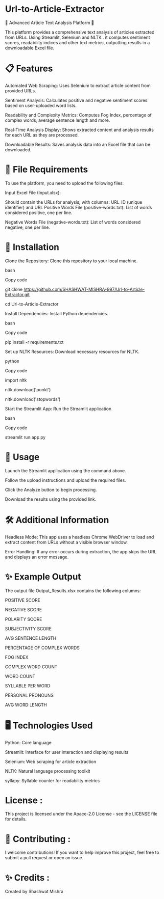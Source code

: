 # Url-to-Article-Extractor

🌟 Advanced Article Text Analysis Platform 🌟

This platform provides a comprehensive text analysis of articles extracted from URLs. Using Streamlit, Selenium and NLTK . it computes sentiment scores, readability indices and other text metrics, outputting results in a downloadable Excel file.

# 📋 Features

Automated Web Scraping:  Uses Selenium to extract article content from provided URLs.

Sentiment Analysis:  Calculates positive and negative sentiment scores based on user-uploaded word lists.

Readability and Complexity Metrics:  Computes Fog Index, percentage of complex words, average sentence length and more.

Real-Time Analysis Display:  Shows extracted content and analysis results for each URL as they are processed.

Downloadable Results:  Saves analysis data into an Excel file that can be downloaded.

# 📂 File Requirements
To use the platform, you need to upload the following files:

Input Excel File (Input.xlsx):

Should contain the URLs for analysis, with columns: URL_ID (unique identifier) and URL 
Positive Words File (positive-words.txt):
List of words considered positive, one per line.

Negative Words File (negative-words.txt):
List of words considered negative, one per line.

# 🔧 Installation

Clone the Repository: Clone this repository to your local machine.

bash


Copy code

git clone https://github.com/SHASHWAT-MISHRA-997/Url-to-Article-Extractor.git

cd Url-to-Article-Extractor

Install Dependencies: Install Python dependencies.

bash

Copy code

pip install -r requirements.txt

Set up NLTK Resources: Download necessary resources for NLTK.

python

Copy code

import nltk

nltk.download('punkt')

nltk.download('stopwords')

Start the Streamlit App: Run the Streamlit application.

bash

Copy code

streamlit run app.py

# 🚀 Usage

Launch the Streamlit application using the command above.

Follow the upload instructions and upload the required files.

Click the Analyze button to begin processing.

Download the results using the provided link.

# 🛠️ Additional Information

Headless Mode: This app uses a headless Chrome WebDriver to load and extract content from URLs without a visible browser window.

Error Handling: If any error occurs during extraction, the app skips the URL and displays an error message.

# ✨ Example Output

The output file Output_Results.xlsx contains the following columns:

POSITIVE SCORE

NEGATIVE SCORE

POLARITY SCORE

SUBJECTIVITY SCORE

AVG SENTENCE LENGTH

PERCENTAGE OF COMPLEX WORDS

FOG INDEX

COMPLEX WORD COUNT

WORD COUNT

SYLLABLE PER WORD

PERSONAL PRONOUNS

AVG WORD LENGTH

# 🖥️ Technologies Used

Python: Core language

Streamlit: Interface for user interaction and displaying results

Selenium: Web scraping for article extraction

NLTK: Natural language processing toolkit

syllapy: Syllable counter for readability metrics


# License :
This project is licensed under the Apace-2.0 License - see the LICENSE file for details.

# 🤝 Contributing :
I welcome contributions! If you want to help improve this project, feel free to submit a pull request or open an issue.

# ✨ Credits :
Created by Shashwat Mishra
